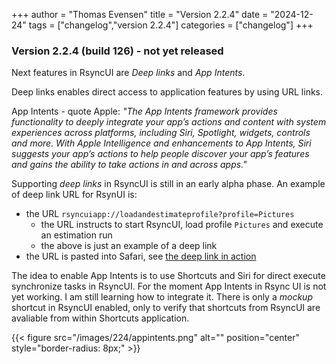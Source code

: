 +++
author = "Thomas Evensen"
title = "Version 2.2.4"
date = "2024-12-24"
tags = ["changelog","version 2.2.4"]
categories = ["changelog"]
+++

### Version 2.2.4 (build 126) - not yet released

Next features in RsyncUI are *Deep links* and *App Intents*.

Deep links enables direct access to application features by using URL links.

App Intents - quote Apple: *"The App Intents framework provides functionality to deeply integrate your app’s actions and
content with system experiences across platforms, including Siri, Spotlight, widgets, controls and more. With Apple Intelligence and enhancements
to App Intents, Siri suggests your app’s actions to help people discover your app’s features and gains the ability to take actions in and across apps."*

Supporting *deep links* in RsyncUI is still in an early alpha phase. An example of deep link URL for RsynUI is:

- the URL `rsyncuiapp://loadandestimateprofile?profile=Pictures`
  - the URL instructs to start RsyncUI, load profile `Pictures` and execute an estimation run
  - the above is just an example of a deep link
- the URL is pasted into Safari, see [the deep link in action](https://youtu.be/J9CB7H2caJ8)

The idea to enable App Intents is to use Shortcuts and Siri for direct execute synchronize tasks in RsyncUI. For the moment App Intents
in Rsync UI is not yet working. I am still learning how to integrate it. There is only a *mockup* shortcut in RsyncUI
enabled, only to verify that shortcuts from RsyncUI are avaliable from within Shortcuts application.

{{< figure src="/images/224/appintents.png" alt="" position="center" style="border-radius: 8px;" >}}
